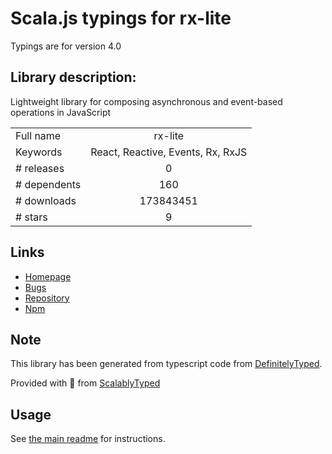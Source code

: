 
# Scala.js typings for rx-lite

Typings are for version 4.0

## Library description:
Lightweight library for composing asynchronous and event-based operations in JavaScript

|                    |                 |
| ------------------ | :-------------: |
| Full name          | rx-lite |
| Keywords           | React, Reactive, Events, Rx, RxJS |
| # releases         | 0 |
| # dependents       | 160 |
| # downloads        | 173843451 |
| # stars            | 9 |

## Links
- [Homepage](https://github.com/Reactive-Extensions/RxJS)
- [Bugs](https://github.com/Reactive-Extensions/RxJS/issues)
- [Repository](https://github.com/Reactive-Extensions/RxJS)
- [Npm](https://www.npmjs.com/package/rx-lite)
    


## Note
This library has been generated from typescript code from [DefinitelyTyped](https://definitelytyped.org).

Provided with :purple_heart: from [ScalablyTyped](https://github.com/oyvindberg/ScalablyTyped)

## Usage
See [the main readme](../../readme.md) for instructions.


